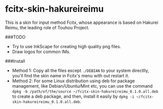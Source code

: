 fcitx-skin-hakureireimu
=======================

This is a skin for input method Fcitx, whose appearance is based on Hakurei Reimu, the leading role of Touhou Project.

###TODO
- Try to use InkScape for creating high quality png files.
- Draw logos for common IMs.


###Install
- Method 1: Copy all the files except `./DEBIAN` to your system directlly, you'll find the skin name in Fcitx's menu with out restart it.
- Method 2: For some Linux distribution using deb for package management, like Debian/Ubuntu/Mint etc, you can use the command `dpkg -b /path/of/the/source ~/fcitx-skin-hakureireimu_0.1.0.all.deb` to create a deb package, and then, install it easily by `dpkg -i ~/fcitx-skin-hakureireimu_0.1.0.all.deb`.
